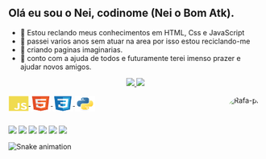 ## Olá eu sou o Nei, codinome (Nei o Bom Atk).

- 🔭 Estou reclando meus conhecimentos em HTML, Css e JavaScript
- 🌱 passei varios anos sem atuar na area por isso estou reciclando-me
- 👯 criando paginas imaginarias.
- 🤔 conto com a ajuda de todos e futuramente terei imenso prazer e ajudar novos amigos.

<div align="center">
  <a href="https://github.com/neiobomatk">
  <img height="180em" src="https://github-readme-stats.vercel.app/api?username=neiobomatk&show_icons=true&theme=merko&include_all_commits=true&count_private=true"/>
  <img height="180em" src="https://github-readme-stats.vercel.app/api/top-langs/?username=neiobomatk&layout=compact&langs_count=7&theme=gruvbox"/>
</div>
<div style="display: inline_block"><br>
  <img align="center" alt="NeioBomAtk-Js" height="30" width="40" src="https://raw.githubusercontent.com/devicons/devicon/master/icons/javascript/javascript-plain.svg">
  <img align="center" alt="NeioBomAtk-HTML" height="30" width="40" src="https://raw.githubusercontent.com/devicons/devicon/master/icons/html5/html5-original.svg">
  <img align="center" alt="NeioBomAtk-CSS" height="30" width="40" src="https://raw.githubusercontent.com/devicons/devicon/master/icons/css3/css3-original.svg">
  <img align="center" alt="NeioBomAtk-Python" height="30" width="40" src="https://raw.githubusercontent.com/devicons/devicon/master/icons/python/python-original.svg">
  <img align="right" alt="Rafa-pic" height="150" style="border-radius:50px;" src="https://share-cdn.picrew.me/shareImg/org/202110/1312521_Zo5o9uGT.png">
</div>
  
 ##
  
<div>
 <a href="https://www.youtube.com/channel/UCML1NMWdYRcgFOqCuQ0K7Ig" target="_blank"><img src="https://img.shields.io/badge/YouTube-FF0000?style=for-the-badge&logo=youtube&logoColor=white" target="_blank"></a>
  <a href="https://www.instagram.com/lanhousecybertec/" target="_blank"><img src="https://img.shields.io/badge/-Instagram-%23E4405F?style=for-the-badge&logo=instagram&logoColor=white" target="_blank"></a>
 	<a href="https://twitter.com/pokemonatk" target="_blank"><img src="https://img.shields.io/badge/Twitch-9146FF?style=for-the-badge&logo=twitch&logoColor=white" target="_blank"></a>
 <a href="https://www.facebook.com/cybertec.lanhouse" target="_blank"><img src="https://img.shields.io/badge/Facebook-1877F2?style=for-the-badge&logo=facebook&logoColor=white" target="_blank"></a> 
  <a href = "mailto:lanhousecybertec@hotmail.com"><img src="https://img.shields.io/badge/-Gmail-%23333?style=for-the-badge&logo=gmail&logoColor=white" target="_blank"></a>
  <a href="https://www.linkedin.com/in/nei-silva-217036120/" target="_blank"><img src="https://img.shields.io/badge/-LinkedIn-%230077B5?style=for-the-badge&logo=linkedin&logoColor=white" target="_blank"></a>  
</div>
  
![Snake animation](https://github.com/rafaballerini/neiobomatk/blob/output/github-contribution-grid-snake.svg)
